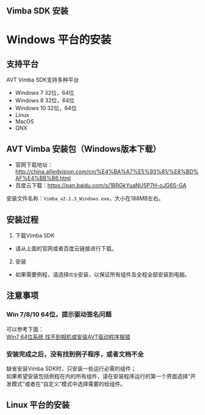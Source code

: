 Vimba SDK 安装
---

# Windows 平台的安装

## 支持平台 
AVT Vimba SDK支持多种平台
* Windows 7 32位，64位
* Windows 8 32位，64位
* Windows 10 32位，64位
* Linux
* MacOS
* QNX 

## AVT Vimba 安装包（Windows版本下载）
* 官网下载地址：http://china.alliedvision.com/cn/%E4%BA%A7%E5%93%81/%E8%BD%AF%E4%BB%B6.html
* 百度云下载：https://pan.baidu.com/s/1BRGkYuaNU5P7H-oJG6S-GA

  
安装文件名称：`Vimba_v2.1.3_Windows.exe`，大小在188MB左右。


## 安装过程
1. 下载Vimba SDK
  * 请从上面的官网或者百度云链接进行下载。
2. 安装
  * 如果需要例程，请选择`完全`安装，以保证所有组件及全程全部安装到电脑。

## 注意事项

### Win 7/8/10 64位，提示驱动签名问题
可以参考下面：  
[Win7 64位系统 找不到相机或安装AVT驱动程序报错](../Normal_Issue/Win7_X64_Install.md)

### 安装完成之后，没有找到例子程序，或者文档不全
缺省安装Vimba SDK时，只安装一些运行必需的组件；  
如果希望安装包括例程在内的所有组件，请在安装程序运行的第一个界面选择“开发模式”或者在“自定义”模式中选择需要的给组件。



## Linux 平台的安装



